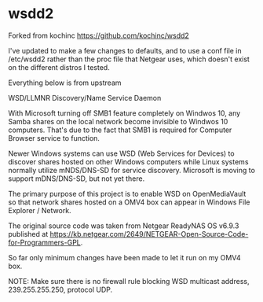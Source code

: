 # wsdd2
Forked from kochinc https://github.com/kochinc/wsdd2

I've updated to make a few changes to defaults, and to use a conf file in /etc/wsdd2 rather than the proc file that Netgear uses, which doesn't exist on the different distros I tested.

Everything below is from upstream


WSD/LLMNR Discovery/Name Service Daemon

With Microsoft turning off SMB1 feature completely on Windwos 10, any Samba shares on the 
local network become invisible to Windwos 10 computers. That's due to the fact that SMB1 is 
required for Computer Browser service to function.

Newer Windows systems can use WSD (Web Services for Devices) to discover shares hosted on 
other Windows computers while Linux systems normally utilize mNDS/DNS-SD for service discovery. 
Microsoft is moving to support mDNS/DNS-SD, but not yet there.

The primary purpose of this project is to enable WSD on OpenMediaVault so that network shares
hosted on a OMV4 box can appear in Windows File Explorer / Network.

The original source code was taken from Netgear ReadyNAS OS v6.9.3 published at https://kb.netgear.com/2649/NETGEAR-Open-Source-Code-for-Programmers-GPL.

So far only minimum changes have been made to let it run on my OMV4 box.

NOTE: Make sure there is no firewall rule blocking WSD multicast address, 239.255.255.250, protocol UDP.
